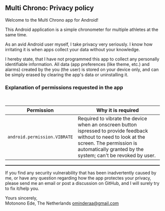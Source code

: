 ## Multi Chrono: Privacy policy

Welcome to the Multi Chrono app for Android!

This Android application is a simple chronometer for multiple athletes at the same time.

As an avid Android user myself, I take privacy very seriously.
I know how irritating it is when apps collect your data without your knowledge.

I hereby state, that I have not programmed this app to collect any personally identifiable information. 
All data (app preferences (like theme, etc.) and alarms) created by the you (the user) is stored on your device only, and can be simply erased by clearing the app's data or uninstalling it.

### Explanation of permissions requested in the app
<br/>

| Permission | Why it is required                                                                                                                                                                                           |
| :---: |--------------------------------------------------------------------------------------------------------------------------------------------------------------------------------------------------------------|
| `android.permission.VIBRATE` | Required to vibrate the device when an onscreen button ispressed to provide feedback without to need to look at the screen. The permission is automatically granted by the system; can't be revoked by user. |

 <hr style="border:1px solid gray">

If you find any security vulnerability that has been inadvertently caused by me, or have any question regarding how the app protectes your privacy, please send me an email or post a discussion on GitHub, and I will surely try to fix it/help you.

Yours sincerely,  
Motonono
Ede, The Netherlands
ominderaa@gmail.com